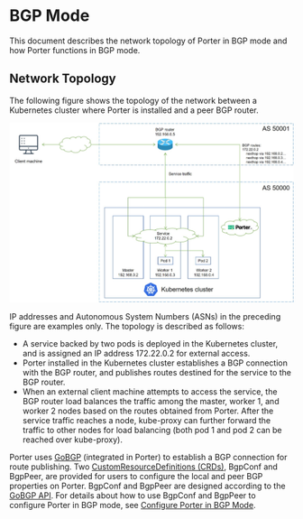 # BGP Mode

This document describes the network topology of Porter in BGP mode and how Porter functions in BGP mode.

## Network Topology

The following figure shows the topology of the network between a Kubernetes cluster where Porter is installed and a peer BGP router.

![porter-bgp-topology](./img/bgp-mode-network-topology/porter-bgp-topology.jpg)

IP addresses and Autonomous System Numbers (ASNs) in the preceding figure are examples only. The topology is described as follows:

* A service backed by two pods is deployed in the Kubernetes cluster, and is assigned an IP address 172.22.0.2 for external access.
* Porter installed in the Kubernetes cluster establishes a BGP connection with the BGP router, and publishes routes destined for the service to the BGP router.
* When an external client machine attempts to access the service, the BGP router load balances the traffic among the master, worker 1, and worker 2 nodes based on the routes obtained from Porter. After the service traffic reaches a node, kube-proxy can further forward the traffic to other nodes for load balancing (both pod 1 and pod 2 can be reached over kube-proxy).

Porter uses [GoBGP](https://github.com/osrg/gobgp) (integrated in Porter) to establish a BGP connection for route publishing. Two [CustomResourceDefinitions (CRDs)](https://kubernetes.io/docs/tasks/extend-kubernetes/custom-resources/custom-resource-definitions/), BgpConf and BgpPeer, are provided for users to configure the local and peer BGP properties on Porter. BgpConf and BgpPeer are designed according to the [GoBGP API](https://github.com/osrg/gobgp/blob/master/api/gobgp.pb.go). For details about how to use BgpConf and BgpPeer to configure Porter in BGP mode, see [Configure Porter in BGP Mode](./configure-porter-in-bgp-mode.md).